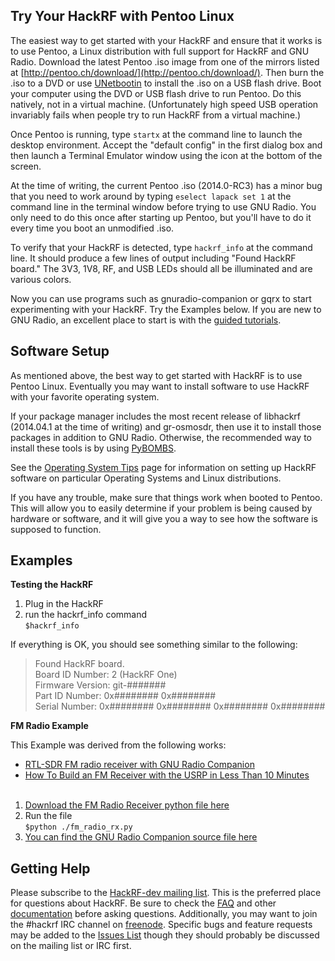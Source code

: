 ## Try Your HackRF with Pentoo Linux

The easiest way to get started with your HackRF and ensure that it works is to use Pentoo, a Linux distribution with full support for HackRF and GNU Radio.  Download the latest Pentoo .iso image from one of the mirrors listed at [http://pentoo.ch/download/](http://pentoo.ch/download/).  Then burn the .iso to a DVD or use [UNetbootin](http://unetbootin.sourceforge.net/) to install the .iso on a USB flash drive.  Boot your computer using the DVD or USB flash drive to run Pentoo.  Do this natively, not in a virtual machine.  (Unfortunately high speed USB operation invariably fails when people try to run HackRF from a virtual machine.)

Once Pentoo is running, type `startx` at the command line to launch the desktop environment.  Accept the "default config" in the first dialog box and then launch a Terminal Emulator window using the icon at the bottom of the screen.

At the time of writing, the current Pentoo .iso (2014.0-RC3) has a minor bug that you need to work around by typing `eselect lapack set 1` at the command line in the terminal window before trying to use GNU Radio.  You only need to do this once after starting up Pentoo, but you'll have to do it every time you boot an unmodified .iso.

To verify that your HackRF is detected, type `hackrf_info` at the command line.  It should produce a few lines of output including "Found HackRF board."  The 3V3, 1V8, RF, and USB LEDs should all be illuminated and are various colors.

Now you can use programs such as gnuradio-companion or gqrx to start experimenting with your HackRF.  Try the Examples below.  If you are new to GNU Radio, an excellent place to start is with the [guided tutorials](http://gnuradio.org/redmine/projects/gnuradio/wiki/Guided_Tutorials).

## Software Setup

As mentioned above, the best way to get started with HackRF is to use Pentoo Linux.  Eventually you may want to install software to use HackRF with your favorite operating system.

If your package manager includes the most recent release of libhackrf (2014.04.1 at the time of writing) and gr-osmosdr, then use it to install those packages in addition to GNU Radio.  Otherwise, the recommended way to install these tools is by using [PyBOMBS](http://gnuradio.org/redmine/projects/pybombs/wiki).

See the [Operating System Tips](https://github.com/mossmann/hackrf/wiki/Operating-System-Tips) page for information on setting up HackRF software on particular Operating Systems and Linux distributions.

If you have any trouble, make sure that things work when booted to Pentoo.  This will allow you to easily determine if your problem is being caused by hardware or software, and it will give you a way to see how the software is supposed to function.

## Examples
**Testing the HackRF**

1. Plug in the HackRF
2. run the hackrf_info command<br>
`$hackrf_info`

If everything is OK, you should see something similar to the following:

> Found HackRF board.<br>
> Board ID Number: 2 (HackRF One)<br>
> Firmware Version: git-#######<br>
> Part ID Number: 0x######## 0x########<br>
> Serial Number: 0x######## 0x######## 0x######## 0x########<br>

**FM Radio Example**

This Example was derived from the following works:
* [RTL-SDR FM radio receiver with GNU Radio Companion](http://www.instructables.com/id/RTL-SDR-FM-radio-receiver-with-GNU-Radio-Companion/) 
* [How To Build an FM Receiver with the USRP in Less Than 10 Minutes](https://www.youtube.com/watch?v=KWeY2yqwVA0)
<br><br>

1. [Download the FM Radio Receiver python file here](https://raw.githubusercontent.com/rrobotics/hackrf-tests/master/fm_radio/fm_radio_rx.py)
2. Run the file <br>
`$python ./fm_radio_rx.py`
3. [You can find the GNU Radio Companion source file here](https://raw.githubusercontent.com/rrobotics/hackrf-tests/master/fm_radio/fm_radio_rx.grc)

## Getting Help

Please subscribe to the [HackRF-dev mailing list](http://nine.pairlist.net/mailman/listinfo/hackrf-dev).  This is the preferred place for questions about HackRF.  Be sure to check the [FAQ](https://github.com/mossmann/hackrf/wiki/FAQ) and other [documentation](https://github.com/mossmann/hackrf/wiki) before asking questions.  Additionally, you may want to join the #hackrf IRC channel on [freenode](http://freenode.net/).  Specific bugs and feature requests may be added to the [Issues List](https://github.com/mossmann/hackrf/issues?direction=desc&sort=updated&state=open) though they should probably be discussed on the mailing list or IRC first.